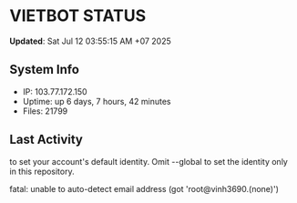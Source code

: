 # VIETBOT STATUS
**Updated**: Sat Jul 12 03:55:15 AM +07 2025

## System Info
- IP: 103.77.172.150
- Uptime: up 6 days, 7 hours, 42 minutes
- Files: 21799

## Last Activity

to set your account's default identity.
Omit --global to set the identity only in this repository.

fatal: unable to auto-detect email address (got 'root@vinh3690.(none)')
